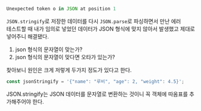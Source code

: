 ```javascript
Unexpected token o in JSON at position 1
```

`JSON.stringify`로 저장한 데이터를 다시 `JSON.parse`로 파싱하면서 만난 에러<br>
테스트할 때 내가 임의로 넣었던 데이터가 JSON 형식에 맞지 않아서 발생했고 제대로 넣어주니 해결됐다.<br>

1. json 형식의 문자열이 맞는가?
2. json 형식의 문자열이 맞다면 오타가 있는가?

찾아보니 원인은 크게 저렇게 두가지 정도가 있다고 한다.

```javascript
const jsonStringify = '{"name": "루비", "age": 2, "weight": 4.5}';
```

JSON.stringify는 JSON 데이터를 문자열로 변환하는 것이니 꼭 객체에 따옴표를 추가해주어야 한다.
